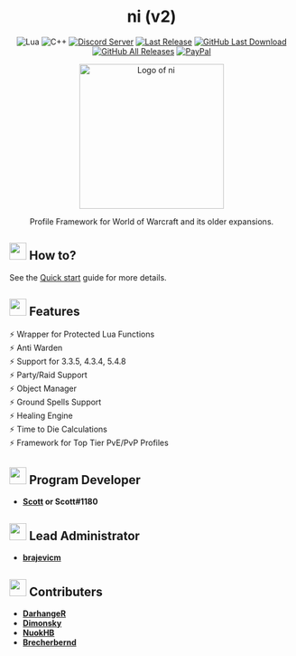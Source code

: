 <!-- markdownlint-disable MD004 MD033 -->
<div align="center">

# ni (v2)

![Lua](https://img.shields.io/badge/Lua-2C2D72?style=flat-squaree&logo=lua&logoColor=white)
![C++](https://img.shields.io/badge/C%2B%2B-00599C?style=flat-squaree&logo=c%2B%2B&logoColor=white)
[![Discord Server](https://img.shields.io/badge/Discord-7289DA?style=flat-squaree&logo=discord&logoColor=white)](https://discord.gg/xBFKJc6QRr)
[![Last Release](https://img.shields.io/github/v/release/darhanger/ni-v2-?style=flat-square)](https://github.com/darhanger/ni-v2-)
[![GitHub Last Download](https://img.shields.io/github/downloads/darhanger/ni-v2-/v0.0.56/total?style=flat-square)](https://github.com/darhanger/ni-v2-/releases)
[![GitHub All Releases](https://img.shields.io/github/downloads/darhanger/ni-v2-/total?style=flat-square)](https://github.com/darhanger/ni-v2-/releases)
[![PayPal](https://img.shields.io/badge/PayPal-00457C?style=flat-square&logo=paypal&logoColor=white)](https://www.paypal.com/donate/?hosted_button_id=WMPGGC32C7U7U)

<img src="https://github.com/darhanger/ni-v2-/blob/main/docs/_media/logo.png" alt="Logo of ni" width="256"/>

Profile Framework for World of Warcraft and its older expansions.

</div>

##  <img src="https://github.com/darhanger/ni-v2-/blob/main/docs/_media/PC.gif" width="30px"> How to?

See the [Quick start](https://darhanger.github.io/ni-v2-/#/getting-started/quickstart) guide for more details.

##  <img src="https://github.com/darhanger/ni-v2-/blob/main/docs/_media/coin.gif" width="30px"> Features

⚡️ Wrapper for Protected Lua Functions<br>
⚡️ Anti Warden<br>
⚡️ Support for 3.3.5, 4.3.4, 5.4.8<br>
⚡️ Party/Raid Support<br>
⚡️ Object Manager<br>
⚡️ Ground Spells Support<br>
⚡️ Healing Engine<br>
⚡️ Time to Die Calculations<br>
⚡️ Framework for Top Tier PvE/PvP Profiles<br>

## <img src="https://github.com/darhanger/ni-v2-/blob/main/docs/_media/Designer.gif" width="30px"> Program Developer

- **[Scott](https://github.com/scizzydo) or Scott#1180**

## <img src="https://github.com/darhanger/ni-v2-/blob/main/docs/_media/Designer.gif" width="30px"> Lead Administrator

- **[brajevicm](https://github.com/brajevicm)**

## <img src="https://github.com/darhanger/ni-v2-/blob/main/docs/_media/Developer.gif" width="30px"> Contributers

- **[DarhangeR](https://github.com/DarhangeR)**
- **[Dimonsky](https://github.com/Dimonskynew)**
- **[NuokHB](https://github.com/NuokHB)**
- **[Brecherbernd](https://github.com/Brecherbernd)**
